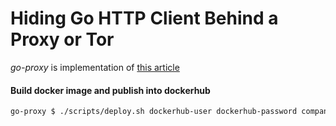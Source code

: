 # Hiding Go HTTP Client Behind a Proxy or Tor

_go-proxy_ is implementation of [this article](https://medium.com/@tufin/how-to-use-a-proxy-with-go-http-client-cfc485e9f342)


#### Build docker image and publish into dockerhub
```bash
go-proxy $ ./scripts/deploy.sh dockerhub-user dockerhub-password company repo version
```
